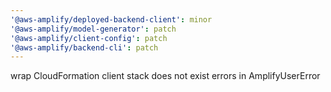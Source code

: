 ```yaml
---
'@aws-amplify/deployed-backend-client': minor
'@aws-amplify/model-generator': patch
'@aws-amplify/client-config': patch
'@aws-amplify/backend-cli': patch
---
```


wrap CloudFormation client stack does not exist errors in AmplifyUserError
